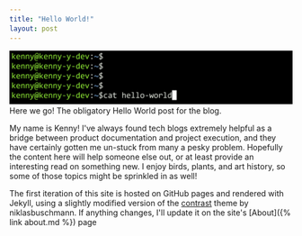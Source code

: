 ```yaml
---
title: "Hello World!"
layout: post
---
```


![hello world prompt](/assets/images/2024-03-04-hello-world/hello-world-image.png)
Here we go! The obligatory Hello World post for the blog.


My name is Kenny! I've always found tech blogs extremely helpful as a bridge between product documentation and project execution, and they have certainly gotten me un-stuck from many a pesky problem. Hopefully the content here will help someone else out, or at least provide an interesting read on something new. I enjoy birds, plants, and art history, so some of those topics might be sprinkled in as well!

The first iteration of this site is hosted on GitHub pages and rendered with Jekyll, using a slightly modified version of the [contrast](https://github.com/niklasbuschmann/contrast) theme by niklasbuschmann. If anything changes, I'll update it on the site's [About]({% link about.md %}) page